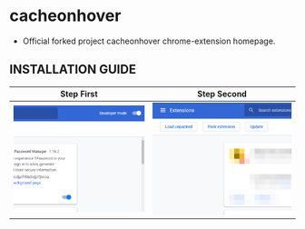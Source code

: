# cacheonhover

- Official forked project cacheonhover chrome-extension homepage.

## INSTALLATION GUIDE

| Step First                                                                                | Step Second                                                                               |
| ----------------------------------------------------------------------------------------- | ----------------------------------------------------------------------------------------- |
| ![f](https://raw.githubusercontent.com/YurinDoctrine/H.264/master/setup-guide/step_1.png) | ![f](https://raw.githubusercontent.com/YurinDoctrine/H.264/master/setup-guide/step_2.png) |
